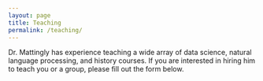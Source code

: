 ```yaml
---
layout: page
title: Teaching
permalink: /teaching/
---
```


Dr. Mattingly has experience teaching a wide array of data science, natural language processing, and history courses. If you are interested in hiring him to teach you or a group, please fill out the form below.

<div id="formkeep-embed" data-formkeep-url="https://formkeep.com/p/e2233c0b04db2ad2f806a1f1f686cfcc?embedded=1"></div>

<script type="text/javascript" src="https://pym.nprapps.org/pym.v1.min.js"></script>
<script type="text/javascript" src="https://formkeep-production-herokuapp-com.global.ssl.fastly.net/formkeep-embed.js"></script>

<!-- Get notified when the form is submitted, add your own code below: -->
<script>
const formkeepEmbed = document.querySelector('#formkeep-embed')

formkeepEmbed.addEventListener('formkeep-embed:submitting', _event => {
  console.log('Submitting form...')
})

formkeepEmbed.addEventListener('formkeep-embed:submitted', _event => {
  console.log('Submitted form...')
})
</script>
